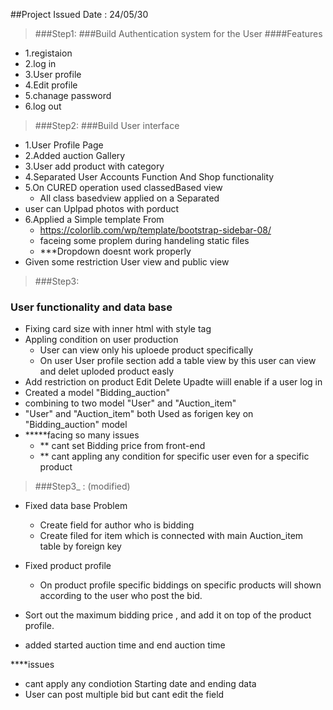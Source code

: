 ##Project Issued Date : 24/05/30

> ###Step1:
###Build Authentication system for the User
> ####Features 
* 1.registaion
* 2.log in
* 3.User profile
* 4.Edit profile 
* 5.chanage password
* 6.log out


> ###Step2:
###Build User interface 
* 1.User Profile Page 
* 2.Added auction Gallery
* 3.User add product with category
* 4.Separated User Accounts Function And Shop functionality 
* 5.On CURED operation used  classedBased view 
  * All class basedview applied on a Separated
* user can Uplpad photos with porduct
* 6.Applied a Simple template From 
    * https://colorlib.com/wp/template/bootstrap-sidebar-08/
    * faceing some proplem during handeling static files
    * ***Dropdown doesnt work properly
* Given some restriction User view and public view 


> ###Step3:
### User functionality and data base
* Fixing card size with inner html with style tag
* Appling condition on user production
  * User can view only his uploede product specifically 
  * On user User profile section add a table view by this user can view and delet uploded product easly
* Add restriction on product Edit Delete Upadte wiill enable if a user log in
* Created a model "Bidding_auction"
* combining to two model "User" and "Auction_item"
* "User" and "Auction_item" both Used as forigen key on "Bidding_auction" model
* *****facing so many issues
  * ** cant set Bidding price from front-end
  * ** cant appling any condition for specific user even for a specific product

  
> ###Step3_ : (modified)
* Fixed data base Problem
  * Create field for author who is bidding
  * Create filed for item which is connected with main Auction_item table by foreign key
    
* Fixed product profile
  * On product profile specific biddings on specific products will shown according to the user who post the bid.
  
* Sort out the maximum bidding price , and  add it on top of the product profile.
* added started auction time and end auction time

****issues
* cant apply any condiotion Starting date and ending data 
* User can post multiple bid but cant edit the field




